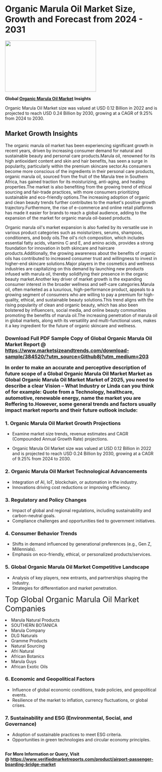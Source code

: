 <H1>Organic Marula Oil Market Size, Growth and Forecast from 2024 - 2031</H1><img class="aligncenter size-medium wp-image-584254" src="https://thirdeyenews.in/wp-content/uploads/2024/09/Global-Market-Research-300x168.jpeg" alt="" width="300" height="168" /><p><strong>Global&nbsp;<a href="https://www.marketsizeandtrends.com/download-sample/384520/?utm_source=Github8j?utm_medium=203">Organic Marula Oil Market</a> Insights</strong></p><p>Organic Marula Oil Market size was valued at USD 0.12 Billion in 2022 and is projected to reach USD 0.24 Billion by 2030, growing at a CAGR of 9.25% from 2024 to 2030.</p><p><h2>Market Growth Insights</h2> <p>The organic marula oil market has been experiencing significant growth in recent years, driven by increasing consumer demand for natural and sustainable beauty and personal care products.Marula oil, renowned for its high antioxidant content and skin and hair benefits, has seen a surge in popularity, particularly within the premium skincare sector.As consumers become more conscious of the ingredients in their personal care products, organic marula oil, sourced from the fruit of the Marula tree in Southern Africa, has gained traction for its moisturizing, anti-aging, and healing properties.The market is also benefiting from the growing trend of ethical sourcing and fair-trade practices, with more consumers prioritizing sustainable and eco-friendly options.The increasing adoption of organic and clean beauty trends further contributes to the market's positive growth trajectory.Furthermore, the rise of e-commerce and online retail platforms has made it easier for brands to reach a global audience, adding to the expansion of the market for organic marula oil-based products.</p> <p>Organic marula oil's market expansion is also fueled by its versatile use in various product categories such as moisturizers, serums, shampoos, conditioners, and body oils.The oil's rich composition, which includes essential fatty acids, vitamins C and E, and amino acids, provides a strong foundation for innovation in both skincare and haircare products.Additionally, the growing awareness about the benefits of organic oils has contributed to increased consumer trust and willingness to invest in higher-end skincare solutions.Major players in the cosmetics and wellness industries are capitalizing on this demand by launching new products infused with marula oil, thereby solidifying their presence in the organic beauty market.Another key driver of market growth is the expanding consumer interest in the broader wellness and self-care categories.Marula oil, often marketed as a luxurious, high-performance product, appeals to a growing segment of consumers who are willing to pay a premium for high-quality, ethical, and sustainable beauty solutions.This trend aligns with the rising popularity of clean and organic beauty, which has also been bolstered by influencers, social media, and online beauty communities promoting the benefits of marula oil.The increasing penetration of marula oil in global markets, along with its versatility and multi-functional uses, makes it a key ingredient for the future of organic skincare and wellness.<h3></p><p><span class=""><strong>Download Full PDF Sample Copy of Global Organic Marula Oil Market Report</strong> @ <a href="https://www.marketsizeandtrends.com/download-sample/384520/?utm_source=Github8j?utm_medium=203" target="_blank">https://www.marketsizeandtrends.com/download-sample/384520/?utm_source=Github8j?utm_medium=203</a></span></p><p>In order to make an accurate and perceptive description of future scope of a Global&nbsp;Organic Marula Oil Market Market as Global&nbsp;Organic Marula Oil Market Market of 2025, you need to describe a clear Vision &ndash; What Industry or Linda can you think of for example: Quote from a Technology, healthcare, automotive, renewable energy, name the market you are Reffering to.However, some general trends and factors usually impact market reports and their future outlook include:</p><h3>1.&nbsp;<strong>Organic Marula Oil Market Growth Projections</strong></h3><ul><li>Examine market size trends, revenue estimates and CAGR (Compounded Annual Growth Rate) projections.</li><li><p>Organic Marula Oil Market size was valued at USD 0.12 Billion in 2022 and is projected to reach USD 0.24 Billion by 2030, growing at a CAGR of 9.25% from 2024 to 2030.</p></li></ul><h3>2.&nbsp;<strong>Organic Marula Oil Market Technological Advancements</strong></h3><ul><li>Integration of AI, IoT, blockchain, or automation in the industry.</li><li>Innovations driving cost reductions or improving efficiency.</li></ul><h3>3.&nbsp;<strong>Regulatory and Policy Changes</strong></h3><ul><li>Impact of global and regional regulations, including sustainability and carbon-neutral goals.</li><li>Compliance challenges and opportunities tied to government initiatives.</li></ul><h3>4.&nbsp;<strong>Consumer Behavior Trends</strong></h3><ul><li>Shifts in demand influenced by generational preferences (e.g., Gen Z, Millennials).</li><li>Emphasis on eco-friendly, ethical, or personalized products/services.</li></ul><h3>5.&nbsp;<strong>Global Organic Marula Oil Market Competitive Landscape</strong></h3><ul><li>Analysis of key players, new entrants, and partnerships shaping the industry.</li><li>Strategies for differentiation and market penetration.</li></ul><p data-pm-slice="1 1 []"><span style="color: inherit; font-family: inherit; font-size: 25px;">Top Global Organic Marula Oil Market Companies</span></p><div class="" data-test-id=""><p><li>Marula Natural Products</li><li> SOUTHERN BOTANICA</li><li> Marula Company</li><li> DLG Naturals</li><li> Gramme Products</li><li> Natural Sourcing</li><li> Afri Natural</li><li> African Botanics</li><li> Marula Guys</li><li> African Exotic Oils</li></p></div><h3>6.&nbsp;<strong>Economic and Geopolitical Factors</strong></h3><ul><li>Influence of global economic conditions, trade policies, and geopolitical events.</li><li>Resilience of the market to inflation, currency fluctuations, or global crises.</li></ul><h3>7.&nbsp;<strong>Sustainability and ESG (Environmental, Social, and Governance)</strong></h3><ul><li>Adoption of sustainable practices to meet ESG criteria.</li><li>Opportunities in green technologies and circular economy principles.</li></ul><h2><strong style="font-size: 14px;">For More Information or Query, Visit @&nbsp;</strong><a style="background-color: #ffffff; font-size: 14px;" href="https://www.marketsizeandtrends.com/report/organic-marula-oil-market/" target="_blank">https://www.verifiedmarketreports.com/product/airport-passenger-boarding-bridge-market</a></h2>